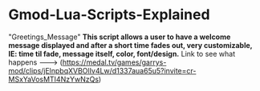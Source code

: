 # Gmod-Lua-Scripts-Explained

"Greetings_Message" **This script allows a user to have a welcome message displayed and after a short time fades out, very customizable, IE: time til fade,
message itself, color, font/design.** Link to see what happens ---> (https://medal.tv/games/garrys-mod/clips/jElnpbqXVBOlIv4Lw/d1337aua65u5?invite=cr-MSxYaVosMTI4NzYwNzQs)
